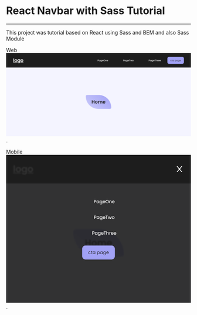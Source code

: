 # React Navbar with Sass Tutorial

---

This project was tutorial based on React using Sass and BEM and also Sass Module 

Web![Web](./public/screencapture-localhost-3000-2021-09-08-07_36_16.png).



Mobile![Web](./public/screencapture-localhost-3000-2021-09-08-07_37_05.png).
